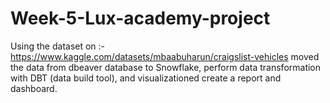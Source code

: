 # Week-5-Lux-academy-project
Using the dataset on :-https://www.kaggle.com/datasets/mbaabuharun/craigslist-vehicles moved the data from  dbeaver database to Snowflake, perform data transformation with DBT (data build tool), and  visualizationed create a report and dashboard.
